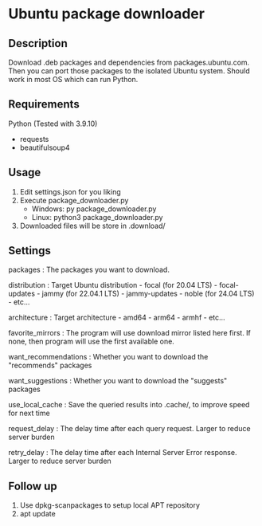 Ubuntu package downloader
===

Description
---
Download .deb packages and dependencies from packages.ubuntu.com. Then you can port those packages to the isolated Ubuntu system. 
Should work in most OS which can run Python.


Requirements
---
Python (Tested with 3.9.10)
- requests
- beautifulsoup4


Usage
---
1. Edit settings.json for you liking
2. Execute package_downloader.py
    - Windows: py package_downloader.py
    - Linux: python3 package_downloader.py
3. Downloaded files will be store in .download/


Settings
---
packages
: The packages you want to download.

distribution
: Target Ubuntu distribution
    - focal (for 20.04 LTS)
    - focal-updates
    - jammy (for 22.04.1 LTS)
    - jammy-updates
    - noble (for 24.04 LTS)
    - etc...
    
architecture
: Target architecture
    - amd64
    - arm64
    - armhf
    - etc...
    
favorite_mirrors
: The program will use download mirror listed here first. If none, then program will use the first available one.

want_recommendations
: Whether you want to download the "recommends" packages

want_suggestions
: Whether you want to download the "suggests" packages

use_local_cache
: Save the queried results into .cache/, to improve speed for next time

request_delay
: The delay time after each query request. Larger to reduce server burden

retry_delay
: The delay time after each Internal Server Error response. Larger to reduce server burden


Follow up
---
1. Use dpkg-scanpackages to setup local APT repository
2. apt update
